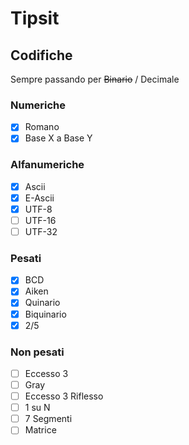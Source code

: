# Tipsit

## Codifiche
 Sempre passando per ~~Binario~~ / Decimale

### Numeriche
* [X] Romano
* [x] Base X a Base Y 

### Alfanumeriche
* [x] Ascii
* [x] E-Ascii
* [x] UTF-8
* [ ] UTF-16
* [ ] UTF-32

### Pesati
* [x] BCD
* [x] Aiken
* [x] Quinario
* [x] Biquinario
* [x] 2/5

### Non pesati
* [ ] Eccesso 3
* [ ] Gray
* [ ] Eccesso 3 Riflesso
* [ ] 1 su N
* [ ] 7 Segmenti
* [ ] Matrice
